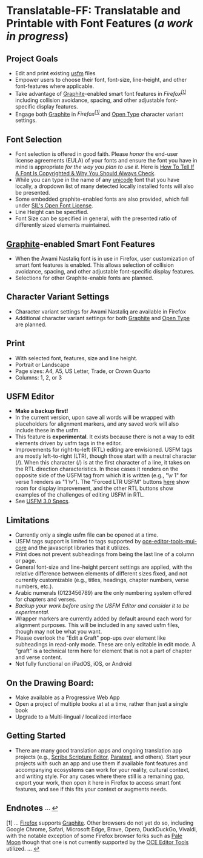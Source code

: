 # Translatable-FF: Translatable and Printable with Font Features (*a work in progress*)

## Project Goals
- Edit and print existing [usfm](https://ubsicap.github.io/usfm/) files
- Empower users to choose their font, font-size, line-height, and other font-features where applicable.
- Take advantage of [Graphite](https://graphite.sil.org/)-enabled smart font features in *Firefox<sup id="a1">[[1]](#f1)</sup>* including collision avoidance, spacing, and other adjustable font-specific display features.
- Engage both [Graphite](https://graphite.sil.org/) in *Firefox<sup id="a1">[[1]](#f1)</sup>* and [Open Type](https://developer.mozilla.org/en-US/docs/Web/CSS/font-feature-settings) character variant settings.

## Font Selection
- Font selection is offered in good faith. Please *honor* the end-user license agreements (EULA) of your fonts and ensure the font you have in mind is appropriate *for the way you plan to use it*. Here is [How To Tell If A Font Is Copyrighted & Why You Should Always Check](https://logosbynick.com/how-to-tell-if-a-font-is-copyrighted/).
- While you can type in the name of any [unicode](https://en.wikipedia.org/wiki/Unicode) font that you have locally, a dropdown list of many detected locally installed fonts will also be presented.
- Some embedded graphite-enabled fonts are also provided, which fall under [SIL's Open Font License](https://openfontlicense.org/how-to-use-ofl-fonts/).
- Line Height can be specified.
- Font Size can be specified in general, with the presented ratio of differently sized elements maintained.

## [Graphite](https://graphite.sil.org/)-enabled Smart Font Features
- When the Awami Nastaliq font is in use in Firefox, user customization of smart font features is enabled. This allows selection of collision avoidance, spacing, and other adjustable font-specific display features.
- Selections for other Graphite-enable fonts are planned.

## Character Variant Settings
- Character variant settings for Awami Nastaliq are available in Firefox
- Additional character variant settings for both [Graphite](https://graphite.sil.org/) and [Open Type](https://developer.mozilla.org/en-US/docs/Web/CSS/font-feature-settings) are planned.

## Print
- With selected font, features, size and line height.
- Portrait or Landscape
- Page sizes: A4, A5, US Letter, Trade, or Crown Quarto
- Columns: 1, 2, or 3

## USFM Editor
- **Make a backup first!**
- In the current version, upon save all words will be wrapped with placeholders for alignment markers, and any saved work will also include these in the usfm. 
- This feature is **experimental**. It exists because there is not a way to edit elements driven by usfm tags in the editor.
- Improvements for right-to-left (RTL) editing are envisioned. USFM tags are mostly left-to-right (LTR), though those start with a neutral character (/). When this character (/) is at the first character of a line, it takes on the RTL direction characteristics. In those cases it renders on the opposite side of the USFM tag from which it is written (e.g., "\v 1" for verse 1 renders as "1 \v"). The "Forced LTR USFM" buttons [here](https://codesandbox.io/p/sandbox/font-detect-rhl-usedetectdir-default-regex-2sdsmt?file=%2Fsrc%2Fcomponents%2FHighlightMatches.jsx) show room for display improvement, and the other RTL buttons show examples of the challenges of editing USFM in RTL.
- See [USFM 3.0 Specs](https://ubsicap.github.io/usfm/).

## Limitations
- Currently only a single usfm file can be opened at a time.
- USFM tags support is limited to tags supported by [oce-editor-tools-mui-core](https://oce-editor-tools-mui-core.netlify.app/) and the javascript libraries that it utilizes.
- Print does not prevent subheadings from being the last line of a column or page.
- General font-size and line-height percent settings are applied, with the relative difference between elements of different sizes fixed, and not currently customizable (e.g., titles, headings, chapter numbers, verse numbers, etc.).
- Arabic numerals (0123456789) are the only numbering system offered for chapters and verses.
- *Backup your work before using the USFM Editor and consider it to be experimental.*
- Wrapper markers are currently added by default around each word for alignment purposes. This will be included in any saved usfm files, though may not be what you want.
- Please overlook the "Edit a Graft" pop-ups over element like subheadings in read-only mode. These are only editable in edit mode.  A "graft" is a technical term here for element that is not a part of chapter and verse content.
- Not fully functional on iPadOS, iOS, or Android

## On the Drawing Board:
- Make available as a Progressive Web App
- Open a project of multiple books at at a time, rather than just a single book
- Upgrade to a Multi-lingual / localized interface

## Getting Started
- There are many good translation apps and ongoing translation app projects (e.g., [Scribe Scripture Editor](https://scribe.bible/), [Paratext](https://paratext.org/), and others). Start your projects with such an app and use them if available font features and accompanying ecosystems can work for your reality, cultural context, and writing style. For any cases where there still is a remaining gap, export your work, then open it here in Firefox to access smart font features, and see if this fits your context or augments needs.

## Endnotes <sub><sup>... [↩](#toc)</sup></sub>
[<b id="f1">1</b>] ... [Firefox](https://www.mozilla.org/) supports [Graphite](https://graphite.sil.org/). Other browsers do not yet do so, including Google Chrome, Safari, Microsoft Edge, Brave, Opera, DuckDuckGo, Vivaldi, with the notable exception of some Firefox browser forks such as [Pale Moon](https://www.palemoon.org/) though that one is not currently supported by the [OCE Editor Tools](https://github.com/RUN-Collaborations/translatable) utilized. ... [↩](#a1)